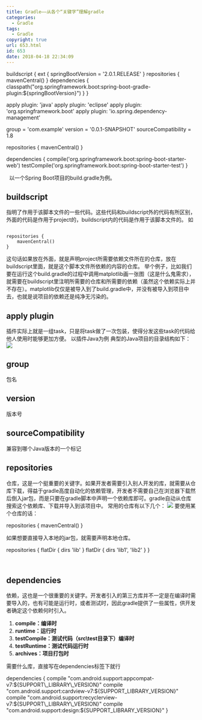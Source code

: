 ```yaml
---
title: Gradle——从各个“关键字”理解gradle
categories:
  - Gradle
tags:
  - Gradle
copyright: true
url: 653.html
id: 653
date: 2018-04-18 22:34:09
---
```


buildscript {
    ext {
        springBootVersion = '2.0.1.RELEASE'
    }
    repositories {
        mavenCentral()
    }
    dependencies {
        classpath("org.springframework.boot:spring-boot-gradle-plugin:${springBootVersion}")
    }
}

<!-- more -->

apply plugin: 'java'
apply plugin: 'eclipse'
apply plugin: 'org.springframework.boot'
apply plugin: 'io.spring.dependency-management'

group = 'com.example'
version = '0.0.1-SNAPSHOT'
sourceCompatibility = 1.8

repositories {
    mavenCentral()
}


dependencies {
    compile('org.springframework.boot:spring-boot-starter-web')
    testCompile('org.springframework.boot:spring-boot-starter-test')
}

  以一个Spring Boot项目的build.gradle为例。

buildscript
-----------

指明了作用于该脚本文件的一些代码。这些代码和buildscript外的代码有所区别，外面的代码是作用于project的，buildscript内的代码是作用于该脚本文件的。 如

```null

repositories {
    mavenCentral()
}

```

这句话如果放在外面，就是声明project所需要依赖文件所在的仓库，放在buildscript里面，就是这个脚本文件所依赖的内容的仓库。 举个例子，比如我们要在运行这个build.gradle的过程中调用matplotlib画一张图（这是什么鬼需求），就需要在buildscript里注明所需要的仓库和所需要的依赖（虽然这个依赖实际上并不存在）。matplotlib仅仅是被导入到了build.gradle中，并没有被导入到项目中去，也就是说项目的依赖还是纯净无污染的。

apply plugin
------------

插件实际上就是一组task，只是将task做了一次包装，使得分发这些task的代码给他人使用时能够更加方便。 以插件Java为例 典型的Java项目的目录结构如下： ![](https://kherrisanbucketone.oss-cn-shanghai.aliyuncs.com/Snipaste_2018-05-01_16-32-41.jpg)

group
-----

包名

version
-------

版本号

sourceCompatibility
-------------------

兼容到哪个Java版本的一个标记

repositories
------------

仓库，这是一个挺重要的关键字。如果开发者需要引入别人开发的库，就需要从仓库下载，得益于gradle高度自动化的依赖管理，开发者不需要自己在浏览器下载然后倒入jar包，而是只要在gradle脚本中声明一个依赖库即可。gradle自动从仓库搜索这个依赖库、下载并导入到该项目中。 常用的仓库有以下几个： ![](https://kherrisanbucketone.oss-cn-shanghai.aliyuncs.com/Snipaste_2018-05-01_16-38-14.jpg) 要使用某个仓库的话：

repositories {
    mavenCentral()
}

如果想要直接导入本地的jar包，就需要声明本地仓库。

repositories {
    flatDir {
        dirs 'lib'
    }
    flatDir {
        dirs 'lib1', 'lib2'
    }
}

 

dependencies
------------

依赖，这也是一个很重要的关键字。开发者引入的第三方库并不一定是在编译时需要导入的，也有可能是运行时，或者测试时，因此gradle提供了一些属性，供开发者确定这个依赖何时引入。

1.  **compile：编译时**
2.  **runtime：运行时**
3.  **testCompile：测试代码（src\\test目录下）编译时**
4.  **testRuntime：测试代码运行时**
5.  **archives：项目打包时**

需要什么库，直接写在dependencies标签下就行

dependencies {
    compile "com.android.support:appcompat-v7:${SUPPORT\_LIBRARY\_VERSION}"
    compile "com.android.support:cardview-v7:${SUPPORT\_LIBRARY\_VERSION}"
    compile "com.android.support:recyclerview-v7:${SUPPORT\_LIBRARY\_VERSION}"
    compile "com.android.support:design:${SUPPORT\_LIBRARY\_VERSION}"
}